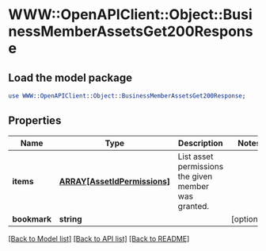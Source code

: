 # WWW::OpenAPIClient::Object::BusinessMemberAssetsGet200Response

## Load the model package
```perl
use WWW::OpenAPIClient::Object::BusinessMemberAssetsGet200Response;
```

## Properties
Name | Type | Description | Notes
------------ | ------------- | ------------- | -------------
**items** | [**ARRAY[AssetIdPermissions]**](AssetIdPermissions.md) | List asset permissions the given member was granted. | 
**bookmark** | **string** |  | [optional] 

[[Back to Model list]](../README.md#documentation-for-models) [[Back to API list]](../README.md#documentation-for-api-endpoints) [[Back to README]](../README.md)



